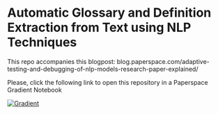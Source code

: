 # Automatic Glossary and Definition Extraction from Text using NLP Techniques

This repo accompanies this blogpost: blog.paperspace.com/adaptive-testing-and-debugging-of-nlp-models-research-paper-explained/

Please, click the following link to open this repository in a Paperspace Gradient Notebook

[![Gradient](https://assets.paperspace.io/img/gradient-badge.svg)](https://console.paperspace.com/github/gradient-ai/automatic-glossary-extraction/blob/main/automaticglossaryextraction.ipynb)
